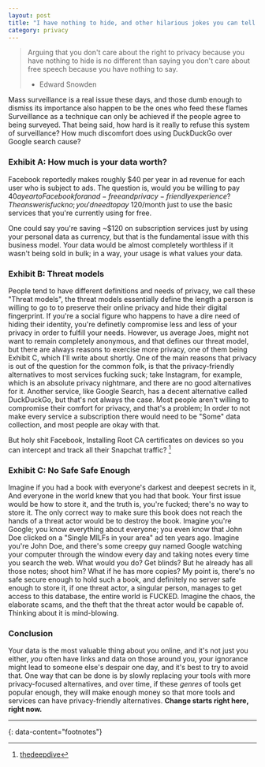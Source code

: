 ```yaml
---
layout: post
title: "I have nothing to hide, and other hilarious jokes you can tell yourself"
category: privacy
---
```


> Arguing that you don't care about the right to privacy because you have nothing to hide is no different than saying you don't care about free speech because you have nothing to say.
> - Edward Snowden


Mass surveillance is a real issue these days, and those dumb enough to dismiss its importance also happen to be the ones who feed these flames
Surveillance as a technique can only be achieved if the people agree to being surveyed. That being said, how hard is it really to refuse this system of surveillance? How much discomfort does using DuckDuckGo over Google search cause?

### Exhibit A: How much is your data worth?

Facebook reportedly makes roughly $40 per year in ad revenue for each user who is subject to ads. The question is, would you be willing to pay $40 a year to Facebook for an ad-free and privacy-friendly experience? The answer is fuck no; you'd need to pay ~$120/month just to use the basic services that you're currently using for free.

One could say you're saving ~$120 on subscription services just by using your personal data as currency, but that is the fundamental issue with this business model. Your data would be almost completely worthless if it wasn't being sold in bulk; in a way, your usage is what values your data.



### Exhibit B: Threat models

People tend to have different definitions and needs of privacy, we call these "Threat models", the threat models essentially define the length a person is willing to go to to preserve their online privacy and hide their digital fingerprint. If you're a social figure who happens to have a dire need of hiding their identity, you're definetly compromise less and less of your privacy in order to fulfill your needs.
However, us average Joes, might not want to remain completely anonymous, and that defines our threat model, but there are always reasons to exercise more privacy, one of them being Exhibit C, which I'll write about shortly.
One of the main reasons that privacy is out of the question for the common folk, is that the privacy-friendly alternatives to most services fucking suck; take Instagram, for example, which is an absolute privacy nightmare, and there are no good alternatives for it.
Another service, like Google Search, has a decent alternative called DuckDuckGo, but that's not always the case.
Most people aren't willing to compromise their comfort for privacy, and that's a problem; In order to not make every service a subscription there would need to be "Some" data collection, and most people are okay with that.

But holy shit Facebook, Installing Root CA certificates on devices so you can intercept and track all their Snapchat traffic? [^1]



### Exhibit C: No Safe Safe Enough

Imagine if you had a book with everyone's darkest and deepest secrets in it, And everyone in the world knew that you had that book.
Your first issue would be how to store it, and the truth is, you're fucked; there's no way to store it. The only correct way to make sure this book does not reach the hands of a threat actor would be to destroy the book.
Imagine you're Google; you know everything about everyone; you even know that John Doe clicked on a "Single MILFs in your area" ad ten years ago. Imagine you're John Doe, and there's some creepy guy named Google watching your computer through the window every day and taking notes every time you search the web. What would you do? Get blinds? But he already has all those notes; shoot him? What if he has more copies?
My point is, there's no safe secure enough to hold such a book, and definitely no server safe enough to store it, if one threat actor, a singular person, manages to get access to this database, the entire world is FUCKED. Imagine the chaos, the elaborate scams, and the theft that the threat actor would be capable of. Thinking about it is mind-blowing.




### Conclusion


Your data is the most valuable thing about you online, and it's not just you either, _you_ often have links and data on those around you, your ignorance might lead to someone else's despair one day, and it's best to try to avoid that.
One way that can be done is by slowly replacing your tools with more privacy-focused alternatives, and over time, if these _genres_ of tools get popular enough, they will make enough money so that more tools and services can have privacy-friendly alternatives. **Change starts right here, right now.**



---
{: data-content="footnotes"}

[^1]: [thedeepdive](https://thedeepdive.ca/facebook-secretly-intercepted-snapchats-encrypted-traffic-to-gain-competitive-edge/)
